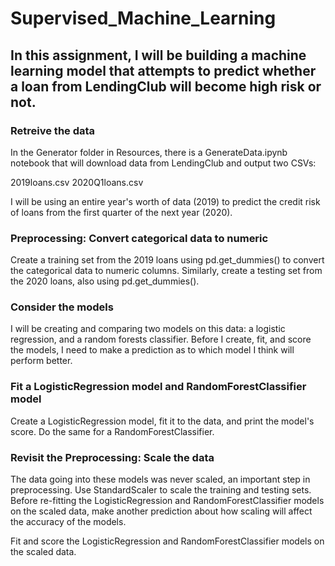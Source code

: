 # Supervised_Machine_Learning
## In this assignment, I will be building a machine learning model that attempts to predict whether a loan from LendingClub will become high risk or not.

### Retreive the data 
In the Generator folder in Resources, there is a GenerateData.ipynb notebook that will download data from LendingClub and output two CSVs:

2019loans.csv
2020Q1loans.csv

I will be using an entire year's worth of data (2019) to predict the credit risk of loans from the first quarter of the next year (2020).

### Preprocessing: Convert categorical data to numeric
Create a training set from the 2019 loans using pd.get_dummies() to convert the categorical data to numeric columns. Similarly, create a testing set from the 2020 loans, also using pd.get_dummies(). 

### Consider the models
I will be creating and comparing two models on this data: a logistic regression, and a random forests classifier. Before I create, fit, and score the models, I need to make a prediction as to which model I think will perform better. 

### Fit a LogisticRegression model and RandomForestClassifier model
Create a LogisticRegression model, fit it to the data, and print the model's score. Do the same for a RandomForestClassifier. 

### Revisit the Preprocessing: Scale the data
The data going into these models was never scaled, an important step in preprocessing. Use StandardScaler to scale the training and testing sets. Before re-fitting the LogisticRegression and RandomForestClassifier models on the scaled data, make another prediction about how scaling will affect the accuracy of the models. 

Fit and score the LogisticRegression and RandomForestClassifier models on the scaled data.
